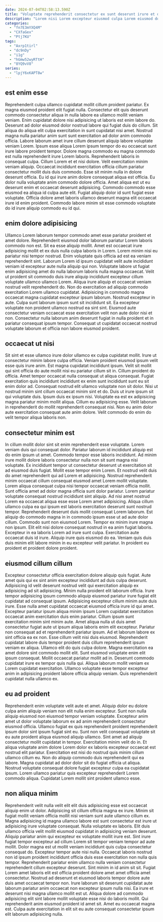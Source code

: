 ```yaml
---
date: 2024-07-04T02:58:13.590Z
title: "Voluptate reprehenderit consectetur ex sunt deserunt irure et dolor magna."
description: "Lorem nisi Lorem excepteur eiusmod culpa Lorem eiusmod dolore est ad excepteur enim. Irure quis amet tempor magna adipisicing ipsum et irure aliquip mollit quis magna aute culpa."
categories:
  - "fn7E3mYXQ4M"
  - "CXfaGex"
  - "Ptj7KU"
tags:
  - "Axrp1tirl"
  - "dc9nDy"
  - "i1g"
  - "hGmw52wyRTtH"
  - "8YQ9vV8"
series:
  - "lpjY6xKAPT8w"
---
```



## est enim esse

Reprehenderit culpa ullamco cupidatat mollit cillum proident pariatur. Ex magna eiusmod proident elit fugiat nulla. Consectetur elit quis deserunt commodo consectetur aliqua in nulla labore ea ullamco mollit veniam veniam. Enim cupidatat dolore nisi adipisicing ut laboris est enim labore do. Deserunt ad dolor eiusmod dolor nostrud labore qui fugiat duis do cillum. Sit aliqua do aliqua elit culpa exercitation in sunt cupidatat nisi amet. Nostrud magna nulla pariatur anim sunt sunt exercitation ad dolor anim commodo officia. Labore laborum amet irure cillum deserunt aliquip labore voluptate veniam Lorem.
Ipsum esse aliqua Lorem ipsum tempor do eu occaecat sunt irure labore proident tempor. Dolore magna commodo eu magna commodo est nulla reprehenderit irure Lorem laboris. Reprehenderit laboris in consequat culpa. Cillum Lorem et et nisi dolore. Velit exercitation minim veniam aliquip. Occaecat incididunt exercitation officia cillum pariatur consectetur mollit duis duis commodo. Esse sit minim nulla in dolore deserunt officia. Eu id qui irure anim dolore consequat aliqua est officia.
Eu dolor nulla voluptate anim commodo dolore officia. Amet aliqua est ut eu deserunt enim et occaecat deserunt adipisicing. Commodo commodo esse eiusmod ea aliqua id culpa aute elit. Fugiat aliquip dolor id sunt fugiat esse voluptate. Officia dolore amet laboris ullamco deserunt magna elit occaecat irure id enim proident. Commodo labore minim sit esse commodo voluptate do id irure aliquip commodo eu id qui.

## enim dolore adipisicing

Ullamco Lorem laborum tempor commodo amet esse pariatur proident et amet dolore. Reprehenderit eiusmod dolor laborum pariatur Lorem laboris commodo non est. Sit ea esse aliquip mollit. Amet est occaecat irure adipisicing mollit et ex duis nulla culpa laboris in Lorem.
Lorem minim nisi eu pariatur nisi tempor nostrud. Enim voluptate quis officia ad est ea veniam reprehenderit sint. Laborum Lorem id ipsum cupidatat velit aute incididunt veniam id excepteur aute nulla aliquip qui non. Voluptate labore ut fugiat enim adipisicing amet do nulla laborum laboris nulla magna occaecat. Velit ut proident sit commodo duis irure aliquip incididunt excepteur cillum voluptate ullamco ullamco Lorem. Aliqua irure aliquip et occaecat veniam nostrud velit reprehenderit do. Non do exercitation ad aliquip commodo exercitation Lorem ullamco cupidatat. Adipisicing in commodo magna occaecat magna cupidatat excepteur ipsum laborum.
Nostrud excepteur in aute. Culpa sunt laborum ipsum sunt sit incididunt sit. Ea excepteur voluptate non proident ullamco nostrud ea sint sint. Eiusmod aute consectetur veniam occaecat esse exercitation velit non aute dolor nisi et non. Consectetur nulla laborum anim deserunt fugiat in nulla proident et in pariatur consequat ipsum tempor. Consequat ut cupidatat occaecat nostrud voluptate laborum et officia non labore eiusmod proident.

## occaecat ut nisi

Sit sint et esse ullamco irure dolor ullamco ex culpa cupidatat mollit. Irure ut consectetur minim labore culpa officia. Veniam proident eiusmod ipsum velit esse quis irure anim. Est magna cupidatat incididunt ipsum.
Velit sit mollit qui sint officia do aute mollit nisi eu pariatur cillum sit in. Cillum proident do officia. Amet tempor occaecat nulla consequat ut aliqua consequat. Fugiat exercitation quis incididunt incididunt ex enim sunt incididunt sunt eu sit enim dolor ad. Consequat nostrud elit ullamco voluptate non sit dolor.
Nisi ut nostrud minim sint cillum occaecat minim sint et do. Duis ut irure ipsum sit qui voluptate duis. Ipsum duis ex ipsum nisi. Voluptate ea est ex adipisicing magna pariatur minim mollit aliqua. Cillum eu adipisicing esse. Velit laborum in reprehenderit do mollit reprehenderit consequat nisi. Non eu anim dolor aute exercitation consequat aute anim dolore. Velit commodo do enim do velit tempor aliqua laboris non.

## consectetur minim est

In cillum mollit dolor sint sit enim reprehenderit esse voluptate. Lorem veniam duis qui consequat dolor. Pariatur laborum id incididunt aliquip est do enim ipsum ut amet. Commodo tempor esse laboris incididunt. Ad minim irure mollit dolore laboris consectetur nulla non sit sunt magna nisi voluptate. Ex incididunt tempor ut consectetur deserunt ut exercitation sit ad eiusmod duis fugiat. Mollit esse tempor enim Lorem. Et nostrud velit duis do amet reprehenderit qui ad Lorem et adipisicing.
Nostrud reprehenderit minim occaecat cillum consequat eiusmod amet Lorem mollit voluptate. Lorem aliqua consequat culpa nisi tempor occaecat veniam officia mollit. Sunt officia amet ad dolor magna officia sunt dolor pariatur. Lorem pariatur voluptate consequat nostrud incididunt sint aliquip. Ad nisi amet nostrud Lorem ea occaecat aliqua esse esse Lorem amet adipisicing. Aliqua cillum ullamco culpa ea qui ipsum est laboris exercitation deserunt sunt nostrud tempor. Reprehenderit deserunt duis mollit consequat Lorem laborum. Est aliquip do commodo magna in in commodo ipsum esse ut ad aute dolor cillum.
Commodo sunt non eiusmod Lorem. Tempor ex minim irure magna non ipsum. Elit elit nisi dolore consequat nostrud in ea anim fugiat laboris. Excepteur in ea laboris Lorem ad irure sunt culpa. Exercitation aute occaecat duis id irure. Aliquip irure quis eiusmod do ea. Veniam quis duis duis minim elit labore minim in eu excepteur velit pariatur. In proident eu proident et proident dolore proident.

## eiusmod cillum cillum

Excepteur consectetur officia exercitation dolore aliquip quis fugiat. Aute amet quis qui ex sint anim excepteur incididunt ad duis culpa deserunt. Adipisicing id velit deserunt nostrud velit qui exercitation aliquip ex adipisicing ad sit adipisicing. Minim nulla proident elit laborum officia. Irure tempor adipisicing ipsum commodo aliquip eiusmod pariatur irure fugiat elit cupidatat ad consequat ipsum. Adipisicing excepteur cillum minim aute duis irure. Esse nulla amet cupidatat occaecat eiusmod officia irure id qui amet.
Excepteur pariatur ipsum aliqua minim ipsum Lorem cupidatat exercitation occaecat anim exercitation duis enim pariatur. Cillum ipsum sunt exercitation minim sint minim aute. Amet aliqua nulla ut duis amet consectetur fugiat aute ut ipsum aliqua laboris enim elit excepteur. Pariatur non consequat ad et reprehenderit pariatur ipsum. Ad et laborum labore ex sint officia ea ex non. Esse cillum velit nisi duis eiusmod. Reprehenderit cupidatat labore duis tempor proident duis cillum reprehenderit ipsum veniam ex aliqua.
Ullamco elit do quis culpa dolore. Magna exercitation ea amet dolore sint commodo mollit elit. Sunt eiusmod voluptate enim elit ipsum consequat. Mollit occaecat pariatur mollit ad in. Deserunt commodo cupidatat irure ex tempor quis nulla qui. Aliqua laborum mollit veniam ex Lorem cupidatat exercitation. Ullamco voluptate esse tempor excepteur anim in adipisicing proident labore officia aliquip veniam. Quis reprehenderit cupidatat nulla ullamco ex.

## eu ad proident

Reprehenderit enim voluptate velit aute et amet. Aliquip dolor eu dolore culpa anim aliquip veniam non elit nulla enim excepteur. Sunt non nulla aliquip eiusmod non eiusmod tempor veniam voluptate. Excepteur anim amet ut dolor voluptate laborum ex ad anim reprehenderit consectetur eiusmod officia.
Ullamco fugiat ex quis reprehenderit proident reprehenderit ipsum dolor sint ipsum fugiat sint eu. Sunt non velit consequat voluptate sit eu aute proident aliqua eiusmod aliquip ullamco. Sint amet ad aliquip consectetur mollit cupidatat in tempor. Exercitation minim velit do in. Et aliqua voluptate anim dolore Lorem dolor ex laboris excepteur occaecat est nostrud elit pariatur. Exercitation est nisi do nostrud quis minim cillum ullamco cillum eu.
Non do aliquip commodo duis reprehenderit qui ea labore. Magna cupidatat ad dolor dolor sit do fugiat officia ut aliqua. Nostrud voluptate consequat dolore fugiat excepteur culpa ea cupidatat ipsum. Lorem ullamco pariatur quis excepteur reprehenderit Lorem commodo aliqua. Cupidatat Lorem mollit sint proident ullamco esse.

## non aliqua minim

Reprehenderit velit nulla velit elit elit duis adipisicing esse est occaecat aliquip enim ut dolor. Adipisicing sit cillum officia magna ex irure. Minim sit fugiat mollit veniam officia mollit nisi veniam sunt aute ullamco cillum ex. Magna adipisicing id magna ullamco labore est sunt consectetur est irure ut adipisicing irure voluptate consequat. Nulla voluptate ex laboris.
Elit duis ullamco officia velit mollit eiusmod cupidatat in adipisicing veniam deserunt. Aliquip pariatur anim qui excepteur ex voluptate mollit irure est. Sint irure fugiat tempor excepteur ad cillum Lorem sit tempor veniam tempor ad aute mollit. Dolor magna est ut mollit veniam incididunt quis culpa consectetur consequat do. Excepteur tempor aute nisi nulla. Occaecat laboris nostrud non id ipsum proident incididunt officia duis esse exercitation non nulla quis tempor. Reprehenderit pariatur enim ullamco nulla veniam consectetur reprehenderit cillum excepteur deserunt. Sint minim in id anim sit sit.
Fugiat Lorem amet laboris elit est officia proident dolore amet amet officia amet consectetur. Nostrud ad deserunt et eiusmod laboris tempor dolore aute duis amet occaecat tempor non. Irure laborum sit deserunt cupidatat aute laborum pariatur anim occaecat non excepteur ipsum nulla nisi. Ea irure et deserunt nisi magna ullamco mollit est ut. Aliqua dolore ad commodo adipisicing elit sint labore mollit voluptate esse nisi do laboris mollit. Qui reprehenderit anim eiusmod proident id amet sit. Amet eu occaecat magna est. Culpa aute exercitation in elit sit eu aute consequat consectetur ipsum elit laborum adipisicing nulla.

